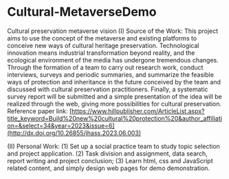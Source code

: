 # Cultural-MetaverseDemo
Cultural preservation metaverse vision
(I) Source of the Work:
This project aims to use the concept of the metaverse and existing platforms to conceive new ways of cultural heritage preservation. Technological innovation means industrial transformation beyond reality, and the ecological environment of the media has undergone tremendous changes.
Through the formation of a team to carry out research work, conduct interviews, surveys and periodic summaries, and summarize the feasible ways of protection and inheritance in the future conceived by the team and discussed with cultural preservation practitioners. Finally, a systematic survey report will be submitted and a simple presentation of the idea will be realized through the web, giving more possibilities for cultural preservation.
Reference paper link: [https://www.hillpublisher.com/ArticleList.aspx?title_keyword=Build%20new%20cultural%20protection%20&author_affiliation=&select=34&year=2023&issue=6](http://dx.doi.org/10.26855/jhass.2023.06.003)

(II) Personal Work:
(1) Set up a social practice team to study topic selection and project application.
(2) Task division and assignment, data search, report writing and project conclusion;
(3) Learn html, css and JavaScript related content, and simply design web pages for demo demonstration.
